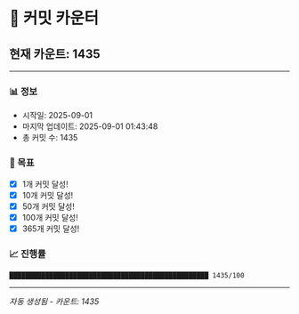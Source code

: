 # 🔢 커밋 카운터

## 현재 카운트: 1435

---

### 📊 정보
- 시작일: 2025-09-01
- 마지막 업데이트: 2025-09-01 01:43:48
- 총 커밋 수: 1435

### 🎯 목표
- [x] 1개 커밋 달성!
- [x] 10개 커밋 달성!
- [x] 50개 커밋 달성!
- [x] 100개 커밋 달성!
- [x] 365개 커밋 달성!

### 📈 진행률
```
██████████████████████████████████████████████████ 1435/100
```

---
*자동 생성됨 - 카운트: 1435*
